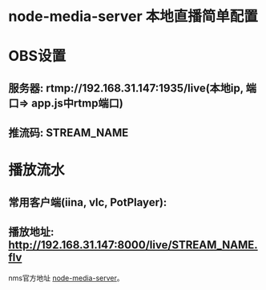 # node-media-server 本地直播简单配置

# OBS设置
## 服务器: rtmp://192.168.31.147:1935/live(本地ip, 端口=> app.js中rtmp端口)
## 推流码: STREAM_NAME

# 播放流水
## 常用客户端(iina, vlc, PotPlayer):
## 播放地址: http://192.168.31.147:8000/live/STREAM_NAME.flv

nms官方地址 [node-media-server](https://github.com/illuspas/Node-Media-Server "手机观看MKV视频不错的选择")。
